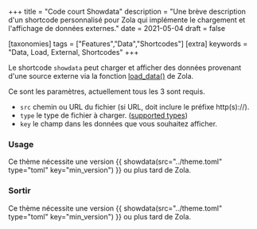 +++
title = "Code court Showdata"
description = "Une brève description d'un shortcode personnalisé pour Zola qui implémente le chargement et l'affichage de données externes."
date = 2021-05-04
draft = false

[taxonomies]
tags = ["Features","Data","Shortcodes"]
[extra]
keywords = "Data, Load, External, Shortcodes"
+++

Le shortcode `showdata` peut charger et afficher des données provenant d'une source externe via la fonction [load_data()](https://www.getzola.org/documentation/templates/overview/#load-data) de Zola.

<!-- more -->

Ce sont les paramètres, actuellement tous les 3 sont requis.

- `src` chemin ou URL du fichier (si URL, doit inclure le préfixe http(s)://).
- `type` le type de fichier à charger. ([supported types](https://www.getzola.org/documentation/templates/overview/#load-data))
- `key` le champ dans les données que vous souhaitez afficher.

### Usage

Ce thème nécessite une version &#123;&#123; showdata(src="../theme.toml" type="toml" key="min_version") &#125;&#125; ou plus tard de Zola.

### Sortir

Ce thème nécessite une version {{ showdata(src="../theme.toml" type="toml" key="min_version") }} ou plus tard de Zola.
